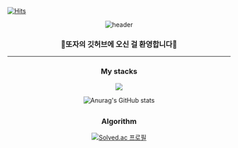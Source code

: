 [![Hits](https://hits.seeyoufarm.com/api/count/incr/badge.svg?url=https%3A%2F%2Fgithub.com%2Fddozza54%2Fhit-counter&count_bg=%23D9F199&title_bg=%23CABFF8&icon=smugmug.svg&icon_color=%23FFFFFF&title=hits&edge_flat=false)](https://hits.seeyoufarm.com)

<div align="center">

![header](https://capsule-render.vercel.app/api?type=waving&color=gradient&height=250&section=header&text=🍋DDOZZA🍐&fontSize=60&fontColor=ffffff&animation=fadeIn)

<h3> 🌼또자의 깃허브에 오신 걸 환영합니다🌼 </h3>

---

<p align='center'>
  <h3 align='center'>My stacks</h3>
  <p align="center">
    <a href="https://skillicons.dev">
     <img src="https://skillicons.dev/icons?i=js,html,css,react" />
    </a>
  </p>

![Anurag's GitHub stats](https://github-readme-stats.vercel.app/api?username=ddozza54&show_icons=true&theme=dracula)

<h2></h2>

  <h3 align='center'>Algorithm</h3>

[![Solved.ac
프로필](http://mazassumnida.wtf/api/v2/generate_badge?boj=mayongpv)](https://solved.ac/mayongpv)

</div>
